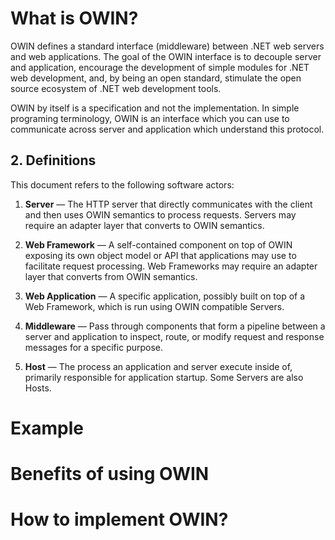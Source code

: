 # What is OWIN?

OWIN defines a standard interface (middleware) between .NET web servers and web applications. The goal of the OWIN interface is to decouple server and application, encourage the development of simple modules for .NET web development, and, by being an open standard, stimulate the open source ecosystem of .NET web development tools.

OWIN by itself is a specification and not the implementation. In simple programing terminology, OWIN is an interface which you can use to communicate across server and application which understand this protocol.

## 2. Definitions

This document refers to the following software actors:

1. **Server** &mdash; The HTTP server that directly communicates with the client and then uses OWIN semantics to process requests.  Servers may require an adapter layer that converts to OWIN semantics.

2. **Web Framework** &mdash; A self-contained component on top of OWIN exposing its own object model or API that applications may use to facilitate request processing. Web Frameworks may require an adapter layer that converts from OWIN semantics.

3. **Web Application** &mdash; A specific application, possibly built on top of a Web Framework, which is run using OWIN compatible Servers.

4. **Middleware** &mdash; Pass through components that form a pipeline between a server and application to inspect, route, or modify request and response messages for a specific purpose.

5. **Host** &mdash; The process an application and server execute inside of, primarily responsible for application startup. Some Servers are also Hosts.


# Example



# Benefits of using OWIN

# How to implement OWIN?

